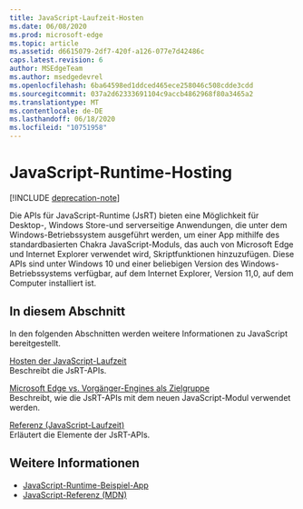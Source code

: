 ```yaml
---
title: JavaScript-Laufzeit-Hosten
ms.date: 06/08/2020
ms.prod: microsoft-edge
ms.topic: article
ms.assetid: d6615079-2df7-420f-a126-077e7d42486c
caps.latest.revision: 6
author: MSEdgeTeam
ms.author: msedgedevrel
ms.openlocfilehash: 6ba64598ed1ddced465ece258046c508cdde3cdd
ms.sourcegitcommit: 037a2d62333691104c9accb4862968f80a3465a2
ms.translationtype: MT
ms.contentlocale: de-DE
ms.lasthandoff: 06/18/2020
ms.locfileid: "10751958"
---
```

# JavaScript-Runtime-Hosting  

[!INCLUDE [deprecation-note](./includes/deprecation-note.md)]  

Die APIs für JavaScript-Runtime (JsRT) bieten eine Möglichkeit für Desktop-, Windows Store-und serverseitige Anwendungen, die unter dem Windows-Betriebssystem ausgeführt werden, um einer App mithilfe des standardbasierten Chakra JavaScript-Moduls, das auch von Microsoft Edge und Internet Explorer verwendet wird, Skriptfunktionen hinzuzufügen.  Diese APIs sind unter Windows 10 und einer beliebigen Version des Windows-Betriebssystems verfügbar, auf dem Internet Explorer, Version 11,0, auf dem Computer installiert ist.  

## In diesem Abschnitt  

In den folgenden Abschnitten werden weitere Informationen zu JavaScript bereitgestellt.  

[Hosten der JavaScript-Laufzeit](./chakra-hosting/hosting-the-javascript-runtime.md)  
Beschreibt die JsRT-APIs.  

[Microsoft Edge vs. Vorgänger-Engines als Zielgruppe](./chakra-hosting/targeting-edge-vs-legacy-engines-in-jsrt-apis.md)  
Beschreibt, wie die JsRT-APIs mit dem neuen JavaScript-Modul verwendet werden.  

[Referenz (JavaScript-Laufzeit)](./chakra-hosting/reference-javascript-runtime.md)  
Erläutert die Elemente der JsRT-APIs.  

## Weitere Informationen  

*   [JavaScript-Runtime-Beispiel-App](https://go.microsoft.com/fwlink/p/?LinkID=306674&clcid=0x409)  
*   [JavaScript-Referenz (MDN)](https://developer.mozilla.org/docs/Web/JavaScript/Reference)  
